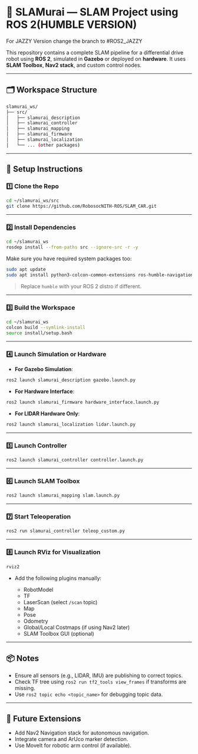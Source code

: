 # 🧽 SLAMurai — SLAM Project using ROS 2(HUMBLE VERSION)
For JAZZY Version change the branch to #ROS2_JAZZY

This repository contains a complete SLAM pipeline for a differential drive robot using **ROS 2**, simulated in **Gazebo** or deployed on **hardware**. It uses **SLAM Toolbox**, **Nav2 stack**, and custom control nodes.

---

## 🗂️ Workspace Structure

```bash
slamurai_ws/
├── src/
│   ├── slamurai_description
│   ├── slamurai_controller
│   ├── slamurai_mapping
│   ├── slamurai_firmware
│   ├── slamurai_localization
│   └── ... (other packages)
```

---

## 🚀 Setup Instructions

### 1️⃣ Clone the Repo

```bash
cd ~/slamurai_ws/src
git clone https://github.com/RobosocNITH-ROS/SLAM_CAR.git
```

---

### 2️⃣ Install Dependencies

```bash
cd ~/slamurai_ws
rosdep install --from-paths src --ignore-src -r -y
```

Make sure you have required system packages too:

```bash
sudo apt update
sudo apt install python3-colcon-common-extensions ros-humble-navigation2 ros-humble-slam-toolbox
```

> Replace `humble` with your ROS 2 distro if different.

---

### 3️⃣ Build the Workspace

```bash
cd ~/slamurai_ws
colcon build --symlink-install
source install/setup.bash
```

---

### 4️⃣ Launch Simulation or Hardware

* **For Gazebo Simulation**:

```bash
ros2 launch slamurai_description gazebo.launch.py
```

* **For Hardware Interface**:

```bash
ros2 launch slamurai_firmware hardware_interface.launch.py
```

* **For LIDAR Hardware Only**:

```bash
ros2 launch slamurai_localization lidar.launch.py
```

---

### 5️⃣ Launch Controller

```bash
ros2 launch slamurai_controller controller.launch.py
```

---

### 6️⃣ Launch SLAM Toolbox

```bash
ros2 launch slamurai_mapping slam.launch.py
```

---

### 7️⃣ Start Teleoperation

```bash
ros2 run slamurai_controller teleop_custom.py
```

---

### 8️⃣ Launch RViz for Visualization

```bash
rviz2
```

* Add the following plugins manually:

  * RobotModel
  * TF
  * LaserScan (select `/scan` topic)
  * Map
  * Pose
  * Odometry
  * Global/Local Costmaps (if using Nav2 later)
  * SLAM Toolbox GUI (optional)

---

## 📦 Notes

* Ensure all sensors (e.g., LIDAR, IMU) are publishing to correct topics.
* Check TF tree using `ros2 run tf2_tools view_frames` if transforms are missing.
* Use `ros2 topic echo <topic_name>` for debugging topic data.

---

## 🤖 Future Extensions

* Add Nav2 Navigation stack for autonomous navigation.
* Integrate camera and ArUco marker detection.
* Use MoveIt for robotic arm control (if available).
